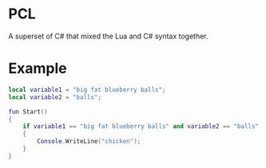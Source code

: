 # PCL

A superset of C# that mixed the Lua and C# syntax together.

# Example

```lua
local variable1 = "big fat blueberry balls";
local variable2 = "balls";

fun Start()
{
    if variable1 == "big fat blueberry balls" and variable2 == "balls"
    {
        Console.WriteLine("chicken");
    }
}
```